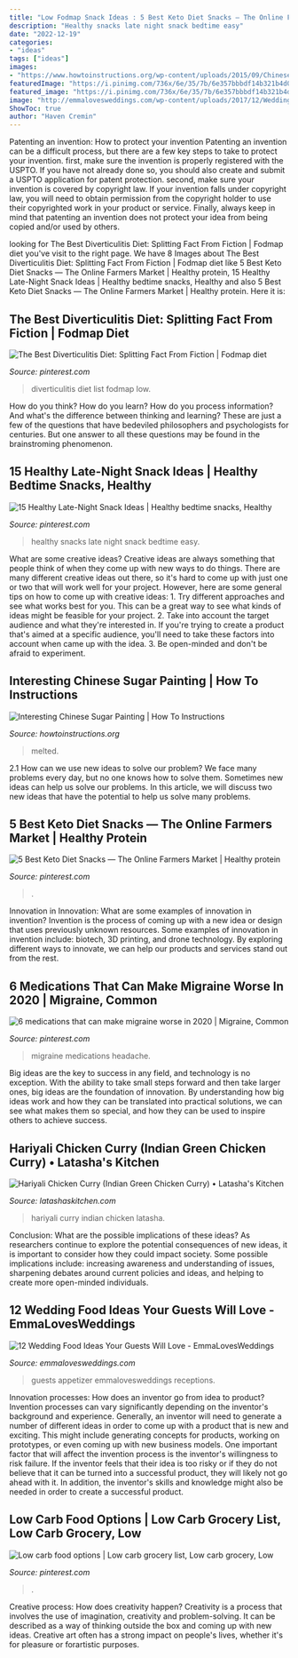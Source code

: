 ```yaml
---
title: "Low Fodmap Snack Ideas : 5 Best Keto Diet Snacks — The Online Farmers Market"
description: "Healthy snacks late night snack bedtime easy"
date: "2022-12-19"
categories:
- "ideas"
tags: ["ideas"]
images:
- "https://www.howtoinstructions.org/wp-content/uploads/2015/09/Chinese-Sugar-Painting-600x312.jpg"
featuredImage: "https://i.pinimg.com/736x/6e/35/7b/6e357bbbdf14b321b4d0bfc0ac574f5a--low-carb-grocery-low-carb-food-list.jpg"
featured_image: "https://i.pinimg.com/736x/6e/35/7b/6e357bbbdf14b321b4d0bfc0ac574f5a--low-carb-grocery-low-carb-food-list.jpg"
image: "http://emmalovesweddings.com/wp-content/uploads/2017/12/Wedding-Appetizer-food-ideas.jpg"
ShowToc: true
author: "Haven Cremin"
---
```



Patenting an invention: How to protect your invention
Patenting an invention can be a difficult process, but there are a few key steps to take to protect your invention. first, make sure the invention is properly registered with the USPTO. If you have not already done so, you should also create and submit a USPTO application for patent protection. second, make sure your invention is covered by copyright law. If your invention falls under copyright law, you will need to obtain permission from the copyright holder to use their copyrighted work in your product or service. Finally, always keep in mind that patenting an invention does not protect your idea from being copied and/or used by others.

	

		
looking for The Best Diverticulitis Diet: Splitting Fact From Fiction | Fodmap diet you've visit to the right page. We have 8 Images about The Best Diverticulitis Diet: Splitting Fact From Fiction | Fodmap diet like 5 Best Keto Diet Snacks — The Online Farmers Market | Healthy protein, 15 Healthy Late-Night Snack Ideas | Healthy bedtime snacks, Healthy and also 5 Best Keto Diet Snacks — The Online Farmers Market | Healthy protein. Here it is:
		
    
## The Best Diverticulitis Diet: Splitting Fact From Fiction | Fodmap Diet

<img loading=lazy src="https://i.pinimg.com/736x/85/53/9b/85539be184d5c0f8b09ec1ee40593bf6.jpg" onerror="this.onerror=null;this.src='https://tse3.mm.bing.net/th?id=OIP.kBEwEHEXifwbQQ1TnsTgvAHaKe&amp;pid=15.1';" alt="The Best Diverticulitis Diet: Splitting Fact From Fiction | Fodmap diet">

_Source: pinterest.com_

>diverticulitis diet list fodmap low. 

	

How do you think? How do you learn? How do you process information? And what's the difference between thinking and learning? These are just a few of the questions that have bedeviled philosophers and psychologists for centuries. But one answer to all these questions may be found in the brainstroming phenomenon.

    
## 15 Healthy Late-Night Snack Ideas | Healthy Bedtime Snacks, Healthy

<img loading=lazy src="https://i.pinimg.com/736x/c0/4f/ed/c04fedb3c2416934e4423a2a968e9461.jpg" onerror="this.onerror=null;this.src='https://tse3.mm.bing.net/th?id=OIP.FIgqRktq2N97kX-1za2lZwHaLH&amp;pid=15.1';" alt="15 Healthy Late-Night Snack Ideas | Healthy bedtime snacks, Healthy">

_Source: pinterest.com_

>healthy snacks late night snack bedtime easy. 

	

What are some creative ideas?
Creative ideas are always something that people think of when they come up with new ways to do things. There are many different creative ideas out there, so it's hard to come up with just one or two that will work well for your project. However, here are some general tips on how to come up with creative ideas: 1. Try different approaches and see what works best for you. This can be a great way to see what kinds of ideas might be feasible for your project. 2. Take into account the target audience and what they're interested in. If you're trying to create a product that's aimed at a specific audience, you'll need to take these factors into account when came up with the idea. 3. Be open-minded and don't be afraid to experiment.

    
## Interesting Chinese Sugar Painting | How To Instructions

<img loading=lazy src="https://www.howtoinstructions.org/wp-content/uploads/2015/09/Chinese-Sugar-Painting-600x312.jpg" onerror="this.onerror=null;this.src='https://tse1.mm.bing.net/th?id=OIP.qtQbW7IV8gbqct4OdxHh8gHaD2&amp;pid=15.1';" alt="Interesting Chinese Sugar Painting | How To Instructions">

_Source: howtoinstructions.org_

>melted. 

	

2.1 How can we use new ideas to solve our problem?
We face many problems every day, but no one knows how to solve them. Sometimes new ideas can help us solve our problems. In this article, we will discuss two new ideas that have the potential to help us solve many problems.

    
## 5 Best Keto Diet Snacks — The Online Farmers Market | Healthy Protein

<img loading=lazy src="https://i.pinimg.com/736x/87/c9/18/87c918310a19e1b5f47414e4833c16da.jpg" onerror="this.onerror=null;this.src='https://tse2.mm.bing.net/th?id=OIP.EkrowAQAlK-rFZvNBypLZgHaNK&amp;pid=15.1';" alt="5 Best Keto Diet Snacks — The Online Farmers Market | Healthy protein">

_Source: pinterest.com_

>. 

	

Innovation in Innovation: What are some examples of innovation in invention?
Invention is the process of coming up with a new idea or design that uses previously unknown resources. Some examples of innovation in invention include: biotech, 3D printing, and drone technology. By exploring different ways to innovate, we can help our products and services stand out from the rest.

    
## 6 Medications That Can Make Migraine Worse In 2020 | Migraine, Common

<img loading=lazy src="https://i.pinimg.com/736x/69/95/78/6995781b0e4b6469aa1a823db6db22f5.jpg" onerror="this.onerror=null;this.src='https://tse2.mm.bing.net/th?id=OIP.8eN7fM71SNdGq7cfv3DUqwHaJ4&amp;pid=15.1';" alt="6 medications that can make migraine worse in 2020 | Migraine, Common">

_Source: pinterest.com_

>migraine medications headache. 

	

Big ideas are the key to success in any field, and technology is no exception. With the ability to take small steps forward and then take larger ones, big ideas are the foundation of innovation. By understanding how big ideas work and how they can be translated into practical solutions, we can see what makes them so special, and how they can be used to inspire others to achieve success.

    
## Hariyali Chicken Curry (Indian Green Chicken Curry) • Latasha&#039;s Kitchen

<img loading=lazy src="https://latashaskitchen.com/wp-content/uploads/2017/08/shutterstock_371466766.jpg" onerror="this.onerror=null;this.src='https://tse1.mm.bing.net/th?id=OIP.rkBo3qUi40dqtUqWQbMU5wHaJ4&amp;pid=15.1';" alt="Hariyali Chicken Curry (Indian Green Chicken Curry) • Latasha&#039;s Kitchen">

_Source: latashaskitchen.com_

>hariyali curry indian chicken latasha. 

	

Conclusion: What are the possible implications of these ideas?
As researchers continue to explore the potential consequences of new ideas, it is important to consider how they could impact society. Some possible implications include: increasing awareness and understanding of issues, sharpening debates around current policies and ideas, and helping to create more open-minded individuals.

    
## 12 Wedding Food Ideas Your Guests Will Love - EmmaLovesWeddings

<img loading=lazy src="http://emmalovesweddings.com/wp-content/uploads/2017/12/Wedding-Appetizer-food-ideas.jpg" onerror="this.onerror=null;this.src='https://tse3.mm.bing.net/th?id=OIP.xrKpjfLid4Y53af4rnTaEgHaLH&amp;pid=15.1';" alt="12 Wedding Food Ideas Your Guests Will Love - EmmaLovesWeddings">

_Source: emmalovesweddings.com_

>guests appetizer emmalovesweddings receptions. 

	

Innovation processes: How does an inventor go from idea to product?
Invention processes can vary significantly depending on the inventor's background and experience. Generally, an inventor will need to generate a number of different ideas in order to come up with a product that is new and exciting. This might include generating concepts for products, working on prototypes, or even coming up with new business models.
One important factor that will affect the invention process is the inventor's willingness to risk failure. If the inventor feels that their idea is too risky or if they do not believe that it can be turned into a successful product, they will likely not go ahead with it. In addition, the inventor's skills and knowledge might also be needed in order to create a successful product.

    
## Low Carb Food Options | Low Carb Grocery List, Low Carb Grocery, Low

<img loading=lazy src="https://i.pinimg.com/736x/6e/35/7b/6e357bbbdf14b321b4d0bfc0ac574f5a--low-carb-grocery-low-carb-food-list.jpg" onerror="this.onerror=null;this.src='https://tse1.mm.bing.net/th?id=OIP.Y2-9YRSDVtGeF_RbQ8ShUAHaNK&amp;pid=15.1';" alt="Low carb food options | Low carb grocery list, Low carb grocery, Low">

_Source: pinterest.com_

>. 

	

Creative process: How does creativity happen?
Creativity is a process that involves the use of imagination, creativity and problem-solving. It can be described as a way of thinking outside the box and coming up with new ideas. Creative art often has a strong impact on people's lives, whether it's for pleasure or forartistic purposes.

